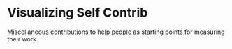 Visualizing Self Contrib
==========================

Miscellaneous contributions to help people as starting points for measuring their work.
